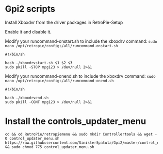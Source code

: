 # Gpi2 scripts

Install Xboxdvr from the driver packages in RetroPie-Setup

Enable it and disable it.

Modify your runcommand-onstart.sh to include the xboxdrv command:
`sudo nano /opt/retropie/configs/all/runcommand-onstart.sh`

```
#!/bin/sh

bash ./xboxdrvstart.sh $1 $2 $3
sudo pkill -STOP mpg123 > /dev/null 2>&1
```

Modify your runcommand-onend.sh to include the xboxdrv command:
`sudo nano /opt/retropie/configs/all/runcommand-onend.sh`

```
#!/bin/sh

bash ./xboxdrvend.sh
sudo pkill -CONT mpg123 > /dev/null 2>&1
```


# Install the controls_updater_menu

```shell
cd && cd RetroPie/retropiemenu && sudo mkdir Controllertools && wget -O control_updater_menu.sh https://raw.githubusercontent.com/SinisterSpatula/Gpi2/master/control_updater_menu.sh && sudo chmod 775 control_updater_menu.sh
```

